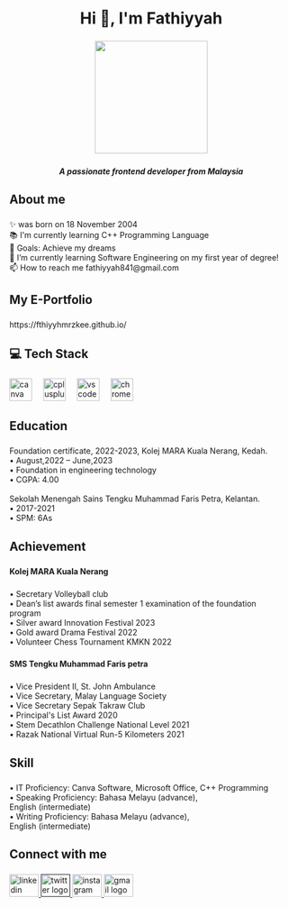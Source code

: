 <h1 align="center">Hi 👋, I'm Fathiyyah</h1>

###

<div align="center">
  <img height="200" src="https://www.icegif.com/wp-content/uploads/2023/08/icegif-228.gif"  />
</div>

###

<h5 align="center">A passionate frontend developer from Malaysia</h5>

###

<h2 align="left">About me</h2>

###

<p align="left">✨ was born on 18 November 2004<br>📚 I'm currently learning C++ Programming Language<br>🎯 Goals: Achieve my dreams<br>🌱 I’m currently learning Software Engineering on my first year of degree!<br>📫 How to reach me fathiyyah841@gmail.com</p>

###

<h2 align="left">My E-Portfolio</h2>

###

<p align="left">https://fthiyyhmrzkee.github.io/</p>

###

<h2 align="left">💻 Tech Stack</h2>

###

<div align="left">
  <img src="https://cdn.jsdelivr.net/gh/devicons/devicon/icons/canva/canva-original.svg" height="40" alt="canva logo"  />
  <img width="12" />
  <img src="https://cdn.jsdelivr.net/gh/devicons/devicon/icons/cplusplus/cplusplus-original.svg" height="40" alt="cplusplus logo"  />
  <img width="12" />
  <img src="https://cdn.jsdelivr.net/gh/devicons/devicon/icons/vscode/vscode-original.svg" height="40" alt="vscode logo"  />
  <img width="12" />
  <img src="https://cdn.jsdelivr.net/gh/devicons/devicon/icons/chrome/chrome-original.svg" height="40" alt="chrome logo"  />
</div>

###

<h2 align="left">Education</h2>

###

<p align="left">Foundation certificate, 2022-2023, Kolej MARA Kuala Nerang, Kedah.<br>• August,2022 – June,2023<br>• Foundation in engineering technology<br>• CGPA: 4.00<br><br>Sekolah Menengah Sains Tengku Muhammad Faris Petra, Kelantan.<br>• 2017-2021<br>• SPM: 6As</p>

###

<h2 align="left">Achievement</h2>

###

<h4 align="left">Kolej MARA Kuala Nerang</h4>

###

<p align="left">• Secretary Volleyball club<br>• Dean’s list awards final semester 1 examination of the foundation<br>program<br>• Silver award Innovation Festival 2023<br>• Gold award Drama Festival 2022<br>• Volunteer Chess Tournament KMKN 2022</p>

###

<h4 align="left">SMS Tengku Muhammad Faris petra</h4>

###

<p align="left">• Vice President II, St. John Ambulance<br>﻿• Vice Secretary, Malay Language Society<br>﻿﻿• Vice Secretary Sepak Takraw Club<br>• Principal's List Award 2020<br>﻿﻿• Stem Decathlon Challenge National Level 2021<br>﻿﻿• Razak National Virtual Run-5 Kilometers 2021</p>

###

<h2 align="left">Skill</h2>

###

<p align="left">• IT Proficiency: Canva Software, Microsoft Office, C++ Programming<br>• Speaking Proficiency: Bahasa Melayu (advance),<br>English (intermediate)<br>• Writing Proficiency: Bahasa Melayu (advance),<br>English (intermediate)</p>

###

<h2 align="left">Connect with me</h2>

###

<div align="left">
  <a href="https://linkedin.com/in/www.linkedin.com/in/fathiyyah-marzukee-194964267" target="_blank">
    <img src="https://raw.githubusercontent.com/maurodesouza/profile-readme-generator/master/src/assets/icons/social/linkedin/default.svg" width="52" height="40" alt="linkedin logo"  />
  </a>
  <a href=""https://twitter.com/ssftyaaaa" target="_blank">
    <img src="https://raw.githubusercontent.com/maurodesouza/profile-readme-generator/master/src/assets/icons/social/twitter/default.svg" width="52" height="40" alt="twitter logo"  />
  </a>
  <a href="https://instagram.com/fthiyyhmrzkee" target="_blank">
    <img src="https://raw.githubusercontent.com/maurodesouza/profile-readme-generator/master/src/assets/icons/social/instagram/default.svg" width="52" height="40" alt="instagram logo"  />
  </a>
  <a href="fathiyyah841@gmail.com" target="_blank">
    <img src="https://raw.githubusercontent.com/maurodesouza/profile-readme-generator/master/src/assets/icons/social/gmail/default.svg" width="52" height="40" alt="gmail logo"  />
  </a>
</div>

###
